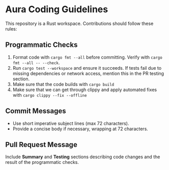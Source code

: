 # Aura Coding Guidelines

This repository is a Rust workspace. Contributions should follow these rules:

## Programmatic Checks
1. Format code with `cargo fmt --all` before committing. Verify with `cargo fmt --all -- --check`.
2. Run `cargo test --workspace` and ensure it succeeds. If tests fail due to missing dependencies or network access, mention this in the PR testing section.
3. Make sure that the code builds with `cargo build`
4. Make sure that we can get through clippy and apply automated fixes with `cargo clippy --fix --offline`

## Commit Messages
- Use short imperative subject lines (max 72 characters).
- Provide a concise body if necessary, wrapping at 72 characters.

## Pull Request Message
Include **Summary** and **Testing** sections describing code changes and the result of the programmatic checks.
